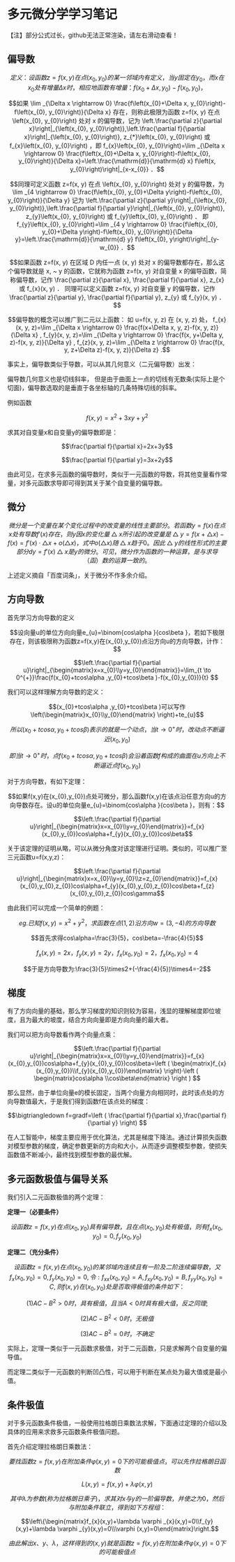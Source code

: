 # 多元微分学学习笔记

【注】部分公式过长，github无法正常渲染，请左右滑动查看！

## 偏导数

```math
定义：设函数  z=f(x, y)  在点  \left(x_{0}, y_{0}\right)  的某一邻域内有定义，当  y  固定在  y_{0}  ，而  x  在  x_{0}  处有增量  \Delta x 时，相应地函数有增量： f\left(x_{0}+\Delta x, y_{0}\right)-f\left(x_{0}, y_{0}\right)  ，
```
```math
如果  \lim _{\Delta x \rightarrow 0} \frac{f\left(x_{0}+\Delta x, y_{0}\right)-f\left(x_{0}, y_{0}\right)}{\Delta x}  存在，则称此极限为函数  z=f(x, y)  在点  \left(x_{0}, y_{0}\right)  处对  x  的偏导数，记为  \left.\frac{\partial z}{\partial x}\right|_{\left(x_{0}, y_{0}\right)},\left.\frac{\partial f}{\partial x}\right|_{\left(x_{0}, y_{0}\right)}, z_{*}\left(x_{0}, y_{0}\right)  或  f_{x}\left(x_{0}, y_{0}\right)  ，即  f_{x}\left(x_{0}, y_{0}\right)=\lim _{\Delta x \rightarrow 0} \frac{f\left(x_{0}+\Delta x, y_{0}\right)-f\left(x_{0}, y_{0}\right)}{\Delta x}=\left.\frac{\mathrm{d}}{\mathrm{d} x} f\left(x, y_{0}\right)\right|_{x-x_{0}}  ．
```
```math
同理可定义函数  z=f(x, y)  在点  \left(x_{0}, y_{0}\right)  处对  y  的偏导数，为  \lim _{4 \rightarrow 0} \frac{f\left(x_{0}, y_{0}+\Delta y\right)-f\left(x_{0}, y_{0}\right)}{\Delta y} 
记为  \left.\frac{\partial z}{\partial y}\right|_{\left(x_{0}, y_{0}\right)},\left.\frac{\partial f}{\partial y}\right|_{\left(x_{0}, y_{0}\right)}, z_{y}\left(x_{0}, y_{0}\right)  或  f_{y}\left(x_{0}, y_{0}\right)  ．
即  f_{y}\left(x_{0}, y_{0}\right)=\lim _{4 y \rightarrow 0} \frac{f\left(x_{0}, y_{0}+\Delta y\right)-f\left(x_{0}, y_{0}\right)}{\Delta y}=\left.\frac{\mathrm{d}}{\mathrm{d} y} f\left(x_{0}, y\right)\right|_{y-w_{0}}  ．
```
```math
如果函数  z=f(x, y)  在区域  D  内任一点  (x, y)  处对  x  的偏导数都存在，那么这个偏导数就是  x, ~ y 的函数，它就称为函数  z=f(x, y)  对自变量  x  的偏导函数，简称偏导数，记作  \frac{\partial z}{\partial x}, \frac{\partial f}{\partial x}, z_{x}  或  f_{x}(x, y)  ．
同理可以定义函数  z=f(x, y)  对自变量  y  的偏导数，记作  \frac{\partial z}{\partial y}, \frac{\partial f}{\partial y}, z_{y}  或  f_{y}(x, y)  ．
```
```math
偏导数的概念可以推广到二元以上函数：
如  u=f(x, y, z)  在  (x, y, z)  处，
 f_{x}(x, y, z)=\lim _{\Delta x \rightarrow 0} \frac{f(x+\Delta x, y, z)-f(x, y, z)}{\Delta x} ,
 f_{y}(x, y, z)=\lim _{\Delta y \rightarrow 0} \frac{f(x, y+\Delta y, z)-f(x, y, z)}{\Delta y} ,
 f_{z}(x, y, z)=\lim _{\Delta z \rightarrow 0} \frac{f(x, y, z+\Delta z)-f(x, y, z)}{\Delta z} .
```

事实上，偏导数类似于导数，可以从其几何意义（二元偏导数）出发：

偏导数几何意义也是切线斜率， 但是由于曲面上一点的切线有无数条(实际上是个切面)，偏导数选取的是垂直于各坐标轴的几条特殊切线的斜率。

例如函数
```math
f(x,y)=x^{2}+3xy+y^{2}
```

求其对自变量x和自变量y的偏导数即是：

```math
\frac{\partial f}{\partial x}=2x+3y
```
```math
\frac{\partial f}{\partial y}=3x+2y
```

由此可见，在求多元函数的偏导数时，类似于一元函数的导数，将其他变量看作常量，对多元函数求导即可得到其关于某个自变量的偏导数。



## 微分

```math
微分是一个变量在某个变化过程中的改变量的线性主要部分。若函数y=f(x)在点x处有导数f'(x)存在，则y因x的变化量△x所引起的改变量是△y=f(x+△x)-f(x)=f'(x)·△x+o(△x)，式中o(△x)随△x趋于0。因此△y的线性形式的主要部分dy=f'(x)△x是y的微分。可见，微分作为函数的一种运算，是与求导（函）数的运算一致的。
```

上述定义摘自「百度词条」，关于微分不作多余介绍。



## 方向导数

首先学习方向导数的定义

```math
设向量u的单位方向向量e_{u}=\binom{cos\alpha }{cos\beta }，若如下极限存在，则该极限称为函数z=f(x,y)在(x_{0},y_{0})点沿方向u的方向导数，计作：
```
```math
\left.\frac{\partial f}{\partial u}\right|_{\begin{matrix}x=x_{0}\\y=y_{0}\end{matrix}}=\lim_{t \to 0^{+}}\frac{f(x_{0}+tcos\alpha ,y_{0}+tcos\beta )-f(x_{0},y_{0})}{t}  
```

我们可以这样理解方向导数的定义：

```math
(x_{0}+tcos\alpha ,y_{0}+tcos\beta )可以写作\left(\begin{matrix}x_{0}\\y_{0}\end{matrix} \right)+te_{u}
```

```math
所以(x_{0}+tcos\alpha ,y_{0}+tcos\beta )表示的就是一个动点，当t\to0^{+}时，改动点不断逼近(x_{0},y_{0})
```

```math
即当t\to0^{+}时，点f(x_{0}+tcos\alpha ,y_{0}+tcos\beta)会沿着函数f构成的曲面在u方向上不断逼近点f(x_{0},y_{0})
```

对于方向导数，有如下定理：

```math
如果f(x,y)在(x_{0},y_{0})点处可微分，那么函数f(x,y)在该点沿任意方向u的方向导数存在。设u的单位向量e_{u}=\binom{cos\alpha }{cos\beta }，则有：
```

```math
\left.\frac{\partial f}{\partial u}\right|_{\begin{matrix}x=x_{0}\\y=y_{0}\end{matrix}}=f_{x}(x_{0},y_{0})cos\alpha+f_{y}(x_{0},y_{0})cos\beta
```

关于该定理的证明从略，可以从微分角度对该定理进行证明。类似的，可以推广至三元函数u=f(x,y,z)：

```math
\left.\frac{\partial f}{\partial u}\right|_{\begin{matrix}x=x_{0}\\y=y_{0}\\z=z_{0}\end{matrix}}=f_{x}(x_{0},y_{0},z_{0})cos\alpha+f_{y}(x_{0},y_{0},z_{0})cos\beta+f_{z}(x_{0},y_{0},z_{0})cos\gamma
```



由此我们可以完成一个简单的例题：

```math
eg.已知f(x,y)=x^{2}+y^{2}，求函数在点(1,2)沿方向w=(3,-4)的方向导数
```

```math
首先求得cos\alpha=\frac{3}{5}，cos\beta=-\frac{4}{5}
```

```math
f_{x}(x,y)=2x，f_{y}(x,y)=2y，f_{x}(x_{0},y_{0})=2，f_{x}(x_{0},y_{0})=4
```

```math
于是方向导数为:\frac{3}{5}\times2+(-\frac{4}{5})\times4=-2
```



## 梯度

有了方向向量的基础，那么学习梯度的知识则较为容易，浅显的理解梯度即位坡度，且为最大的坡度，结合方向向量即是方向向量的最大者。

我们可以把方向导数看作两个向量点乘：

```math
\left.\frac{\partial f}{\partial u}\right|_{\begin{matrix}x=x_{0}\\y=y_{0}\end{matrix}}=f_{x}(x_{0},y_{0})cos\alpha+f_{y}(x_{0},y_{0})cos\beta=\left ( \begin{matrix}f_{x}(x_{0},y_{0})\\f_{y}(x_{0},y_{0})\end{matrix} \right)·\left ( \begin{matrix}cos\alpha \\cos\beta\end{matrix} \right )  
```

那么显然，由于单位向量e的模长固定，当两个向量方向相同时，此时该点处的方向导数值最大，于是我们得到函数f在该点处的梯度：

```math
\bigtriangledown f=gradf=\left ( \frac{\partial f}{\partial x},\frac{\partial f}{\partial y}   \right) 
```

在人工智能中，梯度主要应用于优化算法，尤其是梯度下降法。通过计算损失函数对模型参数的梯度，确定参数更新的方向和大小，从而逐步调整模型参数，使损失函数值不断减小，最终找到模型参数的最优解。



## 多元函数极值与偏导关系

我们引入二元函数极值的两个定理：

**定理一（必要条件）**

```math
设函数z=f(x,y)在点(x_{0},y_{0})具有偏导数，且在点(x_{0},y_{0})处有极值，则有f_{x}(x_{0},y_{0})=0,f_{y}(x_{0},y_{0})
```

**定理二（充分条件）**

```math
设函数z=f(x,y)在点(x_{0},y_{0})的某邻域内连续且有一阶及二阶连续偏导数，又f_{x}(x_{0},y_{0})=0,f_{y}(x_{0},y_{0})=0,令:f_{xx}(x_{0},y_{0})=A,f_{xy}(x_{0},y_{0})=B,f_{yy}(x_{0},y_{0})=C,则f(x,y)在(x_{0},y_{0})处是否取得极值的条件如下：
```

```math
(1)AC-B^{2}>0时，具有极值，且当A<0时具有极大值，反之同理;
```

```math
(2)AC-B^{2}<0时，无极值
```

```math
(3)AC-B^{2}=0时，不确定
```



实际上，定理一类似于一元函数求极值，对于二元函数，只是求解两个自变量的偏导值。

而定理二类似于一元函数的判断凹凸性，可以用于判断在某点处为最大值或是最小值。



## 条件极值

对于多元函数条件极值，一般使用拉格朗日乘数法求解，下面通过定理的介绍以及具体的应用来求救多元函数条件极值问题。

首先介绍定理拉格朗日乘数法：

```math
要找函数z=f(x,y)在附加条件\varphi (x,y)=0下的可能极值点，可以先作拉格朗日函数
```

```math
L(x,y)=f(x,y)+\lambda \varphi (x,y)
```

```math
其中\lambda 为参数(称为拉格朗日乘子)，求其对x与y的一阶偏导数，并使之为0，然后与附加条件联立，得到如下方程组：
```

```math
\left\{\begin{matrix}f_{x}(x,y)+\lambda \varphi _{x}(x,y)=0\\f_{y}(x,y)+\lambda \varphi _{y}(x,y)=0\\\varphi (x,y)=0\end{matrix}\right.
```

```math
由此解出x、y、\lambda ，这样得到的(x,y)就是函数z=f(x,y)在附加条件\varphi (x,y)=0下的可能极值点
```

